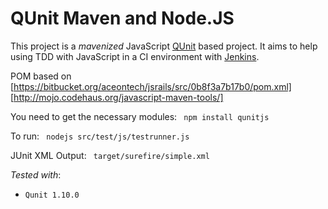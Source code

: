 QUnit Maven and Node.JS
=========================

This project is a _mavenized_ JavaScript [QUnit](http://qunitjs.com/) based project. It aims to help using TDD with JavaScript in a CI environment with [Jenkins](http://jenkins-ci.org/).

POM based on [https://bitbucket.org/aceontech/jsrails/src/0b8f3a7b17b0/pom.xml]
[http://mojo.codehaus.org/javascript-maven-tools/]

You need to get the necessary modules:
<code>
npm install qunitjs
</code>

To run:
<code>
nodejs src/test/js/testrunner.js
</code>

JUnit XML Output:
<code>
target/surefire/simple.xml
</code>

_Tested with_:
 * <code>Qunit 1.10.0</code>
 

